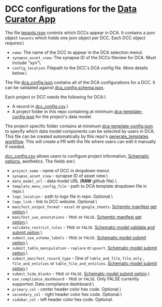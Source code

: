 # DCC configurations for the [Data Curator App](github.com/sage-Bionetworks/data_curator)

The file [tenants.json](tenants.json) controls which DCCs appear in DCA. It contains a json object `tenants` which holds one json object per DCC. Each DCC object requires:\

  - `name`: The name of the DCC to appear in the DCA selection menu\
  - `synapse_asset_view`: The synapse ID of the DCCs fileview for DCA. Must include "syn"\
  - `config_location`: Filepath to the DCC's DCA config file. More details below.\

The file [dca_config.json](test/smoke_test_dca_config.json) contains all of the DCA 
configurations for a DCC. It can be validated against [dca_config.schema.json](schemas/dca_config.schema.json).

Each project or DCC needs the following for DCA:\
- A record in [dcc_config.csv](dcc_config.csv).\
- A project folder in this repo containing at minimum [dca-template-config.json](demo/dca-template-config.json) for the project's data model.

The project-specific folder contains at minimum [dca-template-config.json](demo/dca-template-config.json) to specify which data model components can be selected by users in DCA. This file can be created automatically by this repo's [generate_templates workflow](.github/workflows/generate_templates.yml). This will create a PR with the file where users can edit it manually if needed.

[dcc_config.csv](dcc_config.csv) allows users to configure project information, [Schematic options](https://sage-schematic.readthedocs.io/en/develop/cli_reference.html), aesthetics. The fields are:\
- `project_name` - name of DCC in dropdown menu\
- `synapse_asset_view` - synapse ID of asset view.\
- `data_model_url` - data model URL (**RAW** github file).\
- `template_menu_config_file` - path to DCA template dropdown file in repo.\
- `logo_location` - path to logo file in repo. Optional.\
- `logo_link` - link to DCC website. Optional.\
- `manifest_output_format` - `excel` or `google_sheets`. [Schemtic manifest get option](https://sage-schematic.readthedocs.io/en/develop/cli_reference.html#schematic-manifest-get).\
- `manifest_use_annotations` - `TRUE` or `FALSE`. [Schemtic manifest get option](https://sage-schematic.readthedocs.io/en/develop/cli_reference.html#schematic-manifest-get).\
- `validate_restrict_rules` - `TRUE` or `FALSE`. [Schematic model validate and submit option](https://sage-schematic.readthedocs.io/en/develop/cli_reference.html#schematic-model-validate).\
- `submit_use_schema_labels` - `TRUE` or `FALSE`. [Schematic model submit option](https://sage-schematic.readthedocs.io/en/develop/cli_reference.html#schematic-model-submit).\
- `submit_table_manipulation` - `replace` or `upsert`. [Schematic model submit option](https://sage-schematic.readthedocs.io/en/develop/cli_reference.html#schematic-model-submit).\
- `submit_manifest_record_type` - One of `table_and_file`, `file_only` , `file_and_entities` or `table_file_and_entities`. [Schematic model submit option](https://sage-schematic.readthedocs.io/en/develop/cli_reference.html#schematic-model-submit).\
- `submit_hide_blanks` - `TRUE` or `FALSE`. [Schematic model submit option](https://sage-schematic.readthedocs.io/en/develop/cli_reference.html#schematic-model-submit).\
- `use_compliance_dashboard` - `TRUE` or `FALSE`. Only FALSE currently supported. Data compliance dashboard.\
- `primary_col` - center header color hex code. Optional.\
- `secondary_col` - right header color hex code. Optional.\
- `sidebar_col` - left header color hex code. Optional.
